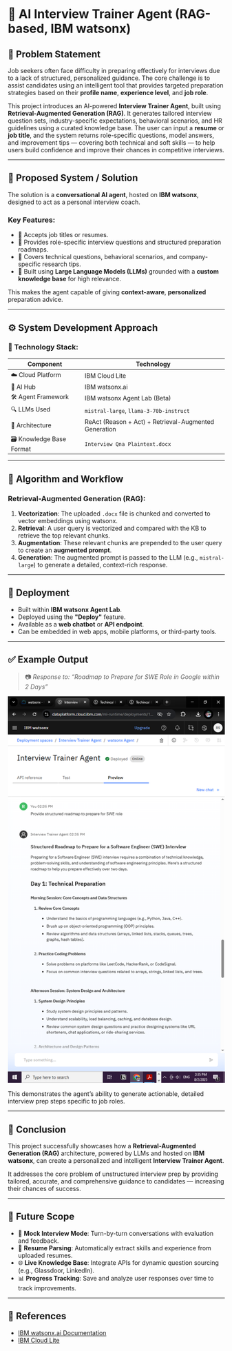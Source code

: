 # 💼 AI Interview Trainer Agent (RAG-based, IBM watsonx)

## 📌 Problem Statement

Job seekers often face difficulty in preparing effectively for interviews due to a lack of structured, personalized guidance. The core challenge is to assist candidates using an intelligent tool that provides targeted preparation strategies based on their **profile name**, **experience level**, and **job role**.

This project introduces an AI-powered **Interview Trainer Agent**, built using **Retrieval-Augmented Generation (RAG)**. It generates tailored interview question sets, industry-specific expectations, behavioral scenarios, and HR guidelines using a curated knowledge base. The user can input a **resume** or **job title**, and the system returns role-specific questions, model answers, and improvement tips — covering both technical and soft skills — to help users build confidence and improve their chances in competitive interviews.

---

## 🚀 Proposed System / Solution

The solution is a **conversational AI agent**, hosted on **IBM watsonx**, designed to act as a personal interview coach.

### Key Features:
- 📄 Accepts job titles or resumes.
- 🧠 Provides role-specific interview questions and structured preparation roadmaps.
- 🎯 Covers technical questions, behavioral scenarios, and company-specific research tips.
- 💬 Built using **Large Language Models (LLMs)** grounded with a **custom knowledge base** for high relevance.

This makes the agent capable of giving **context-aware**, **personalized** preparation advice.

---

## ⚙️ System Development Approach

### 🔧 Technology Stack:

| Component               | Technology                                      |
|------------------------|--------------------------------------------------|
| ☁️ Cloud Platform       | IBM Cloud Lite                                   |
| 🧠 AI Hub               | IBM watsonx.ai                                   |
| 🛠️ Agent Framework      | IBM watsonx Agent Lab (Beta)                      |
| 🔍 LLMs Used            | `mistral-large`, `llama-3-70b-instruct`          |
| 🧠 Architecture         | ReAct (Reason + Act) + Retrieval-Augmented Generation |
| 🗃️ Knowledge Base Format | `Interview Qna Plaintext.docx`                  |

---

## 🧮 Algorithm and Workflow

### Retrieval-Augmented Generation (RAG):

1. **Vectorization**: The uploaded `.docx` file is chunked and converted to vector embeddings using watsonx.
2. **Retrieval**: A user query is vectorized and compared with the KB to retrieve the top relevant chunks.
3. **Augmentation**: These relevant chunks are prepended to the user query to create an **augmented prompt**.
4. **Generation**: The augmented prompt is passed to the LLM (e.g., `mistral-large`) to generate a detailed, context-rich response.

---

## 🧪 Deployment

- Built within **IBM watsonx Agent Lab**.
- Deployed using the **"Deploy"** feature.
- Available as a **web chatbot** or **API endpoint**.
- Can be embedded in web apps, mobile platforms, or third-party tools.

---

## ✅ Example Output

> 📷 *Response to: “Roadmap to Prepare for SWE Role in Google within 2 Days”*

![Agent Output](deployed_agent_result.png)

This demonstrates the agent’s ability to generate actionable, detailed interview prep steps specific to job roles.

---

## 📘 Conclusion

This project successfully showcases how a **Retrieval-Augmented Generation (RAG)** architecture, powered by LLMs and hosted on **IBM watsonx**, can create a personalized and intelligent **Interview Trainer Agent**.

It addresses the core problem of unstructured interview prep by providing tailored, accurate, and comprehensive guidance to candidates — increasing their chances of success.

---

## 🔮 Future Scope

- 🎤 **Mock Interview Mode**: Turn-by-turn conversations with evaluation and feedback.
- 📄 **Resume Parsing**: Automatically extract skills and experience from uploaded resumes.
- 🌐 **Live Knowledge Base**: Integrate APIs for dynamic question sourcing (e.g., Glassdoor, LinkedIn).
- 📊 **Progress Tracking**: Save and analyze user responses over time to track improvements.

---

## 🔗 References

- [IBM watsonx.ai Documentation](https://cloud.ibm.com/docs/watsonx)
- [IBM Cloud Lite](https://cloud.ibm.com/registration/lite)

